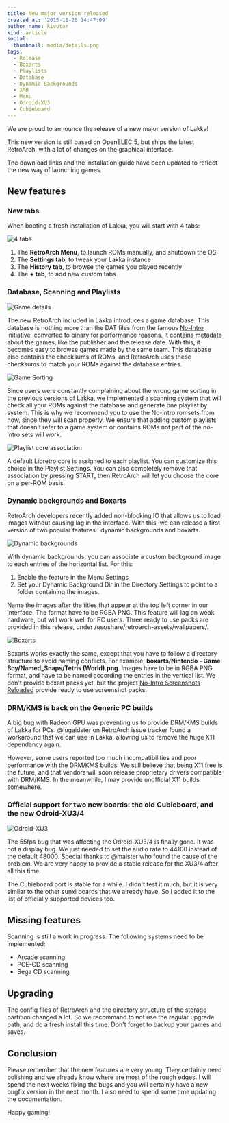 ```yaml
---
title: New major version released
created_at: '2015-11-26 14:47:09'
author_name: kivutar
kind: article
social:
  thumbnail: media/details.png
tags:
  - Release
  - Boxarts
  - Playlists
  - Database
  - Dynamic Backgrounds
  - XMB
  - Menu
  - Odroid-XU3
  - Cubieboard
---
```


We are proud to announce the release of a new major version of Lakka!

This new version is still based on OpenELEC 5, but ships the latest RetroArch, with a lot of changes on the graphical interface.

The download links and the installation guide have been updated to reflect the new way of launching games.

## New features

### New tabs

When booting a fresh installation of Lakka, you will start with 4 tabs:

![4 tabs](media/4tabs.png)

 1. The **RetroArch Menu**, to launch ROMs manually, and shutdown the OS
 2. The **Settings tab**, to tweak your Lakka instance
 3. The **History tab**, to browse the games you played recently
 4. The **+ tab**, to add new custom tabs

### Database, Scanning and Playlists

![Game details](media/details.png)

The new RetroArch included in Lakka introduces a game database. This database is nothing more than the DAT files from the famous [No-Intro](http://www.no-intro.org/) initiative, converted to binary for performance reasons. It contains metadata about the games, like the publisher and the release date. With this, it becomes easy to browse games made by the same team. This database also contains the checksums of ROMs, and RetroArch uses these checksums to match your ROMs against the database entries.

![Game Sorting](media/game-sorting.png)

Since users were constantly complaining about the wrong game sorting in the previous versions of Lakka, we implemented a scanning system that will check all your ROMs against the database and generate one playlist by system. This is why we recommend you to use the No-Intro romsets from now, since they will scan properly. We ensure that adding custom playlists that doesn't refer to a game system or contains ROMs not part of the no-intro sets will work.

![Playlist core association](media/association.png)

A default Libretro core is assigned to each playlist. You can customize this choice in the Playlist Settings. You can also completely remove that association by pressing START, then RetroArch will let you choose the core on a per-ROM basis.

### Dynamic backgrounds and Boxarts

RetroArch developers recently added non-blocking IO that allows us to load images without causing lag in the interface. With this, we can release a first version of two popular features : dynamic backgrounds and boxarts.

![Dynamic backgrounds](media/dynamic-wallpapers.png)

With dynamic backgrounds, you can associate a custom background image to each entries of the horizontal list. For this:

 1. Enable the feature in the Menu Settings
 2. Set your Dynamic Background Dir in the Directory Settings to point to a folder containing the images.
 
Name the images after the titles that appear at the top left corner in our interface. The format have to be RGBA PNG. This feature will lag on weak hardware, but will work well for PC users. Three ready to use packs are provided in this release, under /usr/share/retroarch-assets/wallpapers/.

![Boxarts](media/boxarts.png)

Boxarts works exactly the same, except that you have to follow a directory structure to avoid naming conflicts. For example, **boxarts/Nintendo - Game Boy/Named_Snaps/Tetris (World).png**. Images have to be in RGBA PNG format, and have to be named according the entries in the vertical list. We don't provide boxart packs yet, but the project [No-Intro Screenshots Reloaded](https://screenshotpalace.wordpress.com/no-intro-screenshot-reloaded/) provide ready to use screenshot packs.

### DRM/KMS is back on the Generic PC builds

A big bug with Radeon GPU was preventing us to provide DRM/KMS builds of Lakka for PCs. @lugaidster on RetroArch issue tracker found a workaround that we can use in Lakka, allowing us to remove the huge X11 dependancy again.

However, some users reported too much incompatibilities and poor performance with the DRM/KMS builds. We still believe that being X11 free is the future, and that vendors will soon release proprietary drivers compatible with DRM/KMS. In the meanwhile, I may provide unofficial X11 builds somewhere.

### Official support for two new boards: the old Cubieboard, and the new Odroid-XU3/4

![Odroid-XU3](media/odroid-xu3.jpg)

The 55fps bug that was affecting the Odroid-XU3/4 is finally gone. It was not a display bug. We just needed to set the audio rate to 44100 instead of the default 48000. Special thanks to @maister who found the cause of the problem. We are very happy to provide a stable release for the XU3/4 after all this time.

The Cubieboard port is stable for a while. I didn't test it much, but it is very similar to the other sunxi boards that we already have. So I added it to the list of officially supported devices too.

## Missing features

Scanning is still a work in progress. The following systems need to be implemented:

 * Arcade scanning
 * PCE-CD scanning
 * Sega CD scanning

## Upgrading

The config files of RetroArch and the directory structure of the storage partition changed a lot. So we recommand to not use the regular upgrade path, and do a fresh install this time. Don't forget to backup your games and saves.

## Conclusion

Please remember that the new features are very young. They certainly need polishing and we already know where are most of the rough edges. I will spend the next weeks fixing the bugs and you will certainly have a new bugfix version in the next month. I also need to spend some time updating the documentation.

Happy gaming!
